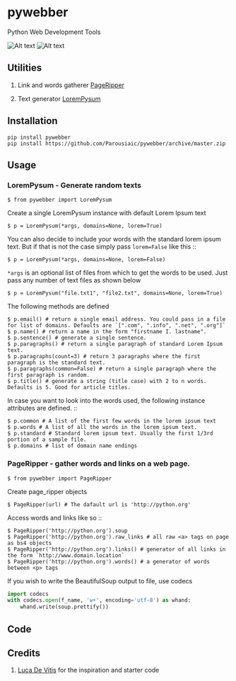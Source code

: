 # pywebber

Python Web Development Tools

![Alt text](https://img.shields.io/badge/py__webber-stable-blue.svg) ![Alt text](https://img.shields.io/readthedocs/pip/stable.svg)

## Utilities

1. Link and words gatherer [PageRipper](https://pywebber.readthedocs.io/en/latest/#pageripper)

1. Text generator [LoremPysum](https://pywebber.readthedocs.io/en/latest/#lorempysum)

## Installation

    pip install pywebber
    pip install https://github.com/Parousiaic/pywebber/archive/master.zip

## Usage

### LoremPysum - Generate random texts

    $ from pywebber import LoremPysum

Create a single LoremPysum instance with default Lorem Ipsum text

    $ p = LoremPysum(*args, domains=None, lorem=True)

You can also decide to include your words with the standard lorem ipsum text. But if that is not the case simply pass `lorem=False` like this ::

    $ p = LoremPysum(*args, domains=None, lorem=False)

`*args` is an optional list of files from which to get the words to be used. Just pass any number of text files as shown below

    $ p = LoremPysum("file.txt1", "file2.txt", domains=None, lorem=True)

The following methods are defined

    $ p.email() # return a single email address. You could pass in a file for list of domains. Defaults are `[".com", ".info", ".net", ".org"]`
    $ p.name() # return a name in the form "firstname I. lastname".
    $ p.sentence() # generate a single sentence.
    $ p.paragraphs() # return a single paragraph of standard Lorem Ipsum text.
    $ p.paragraphs(count=3) # return 3 paragraphs where the first paragraph is the standard text.
    $ p.paragraphs(common=False) # return a single paragraph where the first paragraph is random.
    $ p.title() # generate a string (title case) with 2 to n words. Defaults is 5. Good for article titles.

In case you want to look into the words used, the following instance attributes are defined. ::

    $ p.common # A list of the first few words in the lorem ipsum text
    $ p.words # A list of all the words in the lorem ipsum text.
    $ p.standard # Standard lorem ipsum text. Usually the first 1/3rd portion of a sample file.
    $ p.domains # list of domain name endings

### PageRipper - gather words and links on a web page.

    $ from pywebber import PageRipper

Create page_ripper objects

    $ PageRipper(url) # The dafault url is 'http://python.org'

Access words and links like so ::

    $ PageRipper('http://python.org').soup
    $ PageRipper('http://python.org').raw_links # all raw <a> tags on page as bs4 objects
    $ PageRipper('http://python.org').links() # generator of all links in the form `http://www.domain.location`
    $ PageRipper('http://python.org').words() # a generator of words between <p> tags

If you wish to write the BeautifulSoup output to file, use codecs

```python
import codecs
with codecs.open(f_name, 'w+', encoding='utf-8') as whand:
    whand.write(soup.prettify())
```
## Code

## Credits

1. [Luca De Vitis](http://loremipsum.readthedocs.io/en/latest/) for the inspiration and starter code